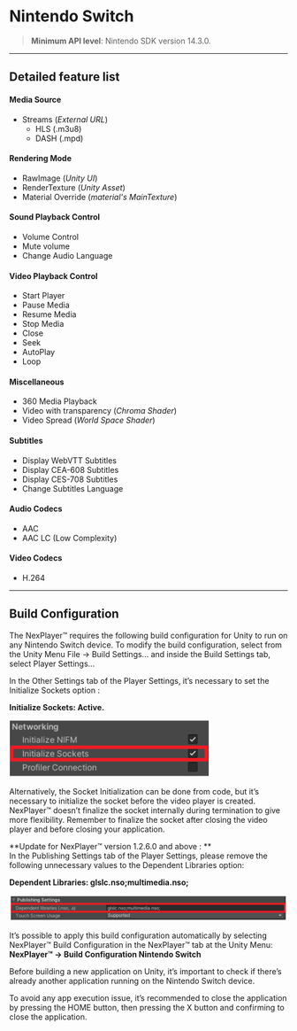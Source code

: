 # Nintendo Switch

> **Minimum API level**: Nintendo SDK version 14.3.0.

---
## Detailed feature list

#### Media Source
- Streams (*External URL*)
	- HLS (.m3u8)
	- DASH (.mpd)		

#### Rendering Mode  
- RawImage (*Unity UI*)	
- RenderTexture (*Unity Asset*)
- Material Override (*material's MainTexture*)

#### Sound Playback Control
- Volume Control
- Mute volume
- Change Audio Language

#### Video Playback Control
- Start Player
- Pause Media
- Resume Media
- Stop Media
- Close
- Seek
- AutoPlay
- Loop

#### Miscellaneous
- 360 Media Playback
- Video with transparency (*Chroma Shader*)
- Video Spread (*World Space Shader*)

#### Subtitles
- Display WebVTT Subtitles
- Display CEA-608 Subtitles
- Display CES-708 Subtitles
- Change Subtitles Language

#### Audio Codecs
- AAC
- AAC LC (Low Complexity)

#### Video Codecs
- H.264

---
## Build Configuration
The NexPlayer™ requires the following build configuration for Unity to run on any Nintendo Switch device. To modify the build configuration, select from the Unity Menu File → Build Settings... and inside the Build Settings tab, select Player Settings…

In the Other Settings tab of the Player Settings, it’s necessary to set the Initialize Sockets option :

**Initialize Sockets: Active.**

![](../assets/platforms/nin1.png)

Alternatively, the Socket Initialization can be done from code, but it’s necessary to initialize the socket before the video player is created. NexPlayer™ doesn’t finalize the socket internally during termination to give more flexibility. Remember to finalize the socket after closing the video player and before closing your application.

**Update for NexPlayer™ version 1.2.6.0 and above : **         
In the Publishing Settings tab of the Player Settings, please remove the following unnecessary values to the Dependent Libraries option:

**Dependent Libraries: glslc.nso;multimedia.nso;**

![](../assets/platforms/nin2.PNG)

It’s possible to apply this build configuration automatically by selecting NexPlayer™ Build Configuration in the NexPlayer™ tab at the Unity Menu: **NexPlayer™ → Build Configuration Nintendo Switch**

Before building a new application on Unity, it’s important to check if there’s already another application running on the Nintendo Switch device.

To avoid any app execution issue, it’s recommended to close the application by pressing the HOME button, then pressing the X button and confirming to close the application.

